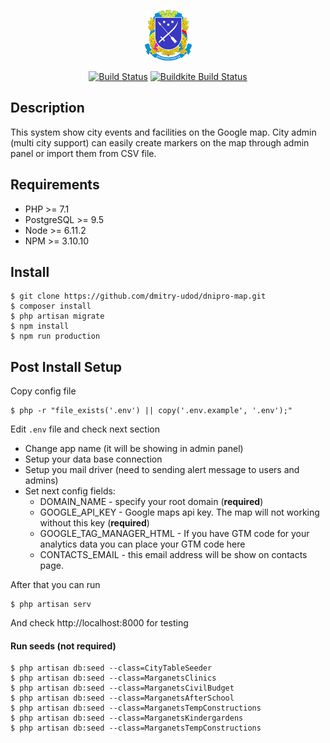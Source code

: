 <p align="center"><img src="https://raw.githubusercontent.com/dmitry-udod/dnipro-map/master/docs_images/logo.png"></p>
<p align="center">
<a href="https://travis-ci.org/dmitry-udod/dnipro-map"><img src="https://travis-ci.org/dmitry-udod/dnipro-map.svg?branch=master" alt="Build Status"></a>
<a href="https://buildkite.com/dniprorada/dnipromap"><img src="https://badge.buildkite.com/6d8a48342b34655dba42e1ef1b4141cbf4c3268d97334a0c13.svg" alt="Buildkite Build Status"></a>
</p>

## Description

This system show city events and facilities on the Google map. 
City admin (multi city support) can easily create markers on the map through admin panel or
import them from CSV file.


## Requirements

- PHP >= 7.1
- PostgreSQL >= 9.5
- Node >= 6.11.2
- NPM >= 3.10.10

## Install

```
$ git clone https://github.com/dmitry-udod/dnipro-map.git
$ composer install
$ php artisan migrate
$ npm install
$ npm run production
```

## Post Install Setup

Copy config file 

```
$ php -r "file_exists('.env') || copy('.env.example', '.env');"

```

Edit `.env` file and check next section

- Change app name (it will be showing in admin panel) 
- Setup your data base connection
- Setup you mail driver (need to sending alert message to users and admins)
- Set next config fields: 
  - DOMAIN_NAME - specify your root domain (__required__)
  - GOOGLE_API_KEY - Google maps api key. The map will not working without this key (__required__)
  - GOOGLE_TAG_MANAGER_HTML - If you have GTM code for your analytics data you can place your GTM code here 
  - CONTACTS_EMAIL - this email address will be show on contacts page.
  
After that you can run 

```
$ php artisan serv

```

And check http://localhost:8000 for testing

#### Run seeds (not required) 
```
$ php artisan db:seed --class=CityTableSeeder
$ php artisan db:seed --class=MarganetsClinics
$ php artisan db:seed --class=MarganetsCivilBudget
$ php artisan db:seed --class=MarganetsAfterSchool
$ php artisan db:seed --class=MarganetsTempConstructions
$ php artisan db:seed --class=MarganetsKindergardens
$ php artisan db:seed --class=MarganetsTempConstructions
```


